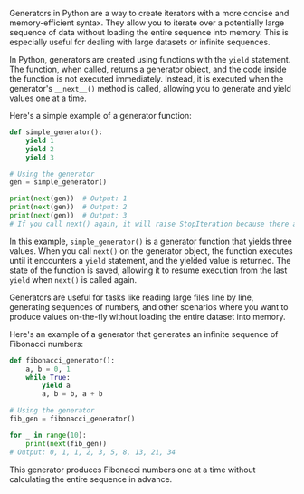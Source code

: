 Generators in Python are a way to create iterators with a more concise and memory-efficient syntax. They allow you to iterate over a potentially large sequence of data without loading the entire sequence into memory. This is especially useful for dealing with large datasets or infinite sequences.

In Python, generators are created using functions with the `yield` statement. The function, when called, returns a generator object, and the code inside the function is not executed immediately. Instead, it is executed when the generator's `__next__()` method is called, allowing you to generate and yield values one at a time.

Here's a simple example of a generator function:

```python
def simple_generator():
    yield 1
    yield 2
    yield 3

# Using the generator
gen = simple_generator()

print(next(gen))  # Output: 1
print(next(gen))  # Output: 2
print(next(gen))  # Output: 3
# If you call next() again, it will raise StopIteration because there are no more values
```

In this example, `simple_generator()` is a generator function that yields three values. When you call `next()` on the generator object, the function executes until it encounters a `yield` statement, and the yielded value is returned. The state of the function is saved, allowing it to resume execution from the last `yield` when `next()` is called again.

Generators are useful for tasks like reading large files line by line, generating sequences of numbers, and other scenarios where you want to produce values on-the-fly without loading the entire dataset into memory.

Here's an example of a generator that generates an infinite sequence of Fibonacci numbers:

```python
def fibonacci_generator():
    a, b = 0, 1
    while True:
        yield a
        a, b = b, a + b

# Using the generator
fib_gen = fibonacci_generator()

for _ in range(10):
    print(next(fib_gen))
# Output: 0, 1, 1, 2, 3, 5, 8, 13, 21, 34
```

This generator produces Fibonacci numbers one at a time without calculating the entire sequence in advance.
